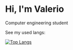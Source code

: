 # Hi, I'm Valerio
Computer engineering student

See my used langs:

[![Top Langs](https://github-readme-stats.vercel.app/api/top-langs/?username=258ms&layout=compact)](https://github.com/anuraghazra/github-readme-stats)
